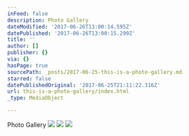 ```yaml
---
inFeed: false
description: Photo Gallery
dateModified: '2017-06-26T13:00:14.595Z'
datePublished: '2017-06-26T13:00:15.299Z'
title: ''
author: []
publisher: {}
via: {}
hasPage: true
sourcePath: _posts/2017-06-25-this-is-a-photo-gallery.md
starred: false
datePublishedOriginal: '2017-06-25T21:11:22.316Z'
url: this-is-a-photo-gallery/index.html
_type: MediaObject

---
```

Photo Gallery
![](https://the-grid-user-content.s3-us-west-2.amazonaws.com/7b776e98-e5d2-4ec0-b131-ae3682e34b5c.jpg)
![](https://the-grid-user-content.s3-us-west-2.amazonaws.com/a276f725-c204-467e-bc17-d9422f373677.jpg)
![](https://the-grid-user-content.s3-us-west-2.amazonaws.com/95375b11-692b-4e56-a430-93f9f24f8c28.jpg)